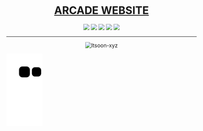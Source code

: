 # <div align="center"><a target="_blank" href="https://www.arcade-project.ml/">ARCADE WEBSITE</a></div>
<div align="center"><a target="_blank" href="https://github.com/Itsoon-xyz/ARCADE"><img src="https://img.shields.io/badge/ARCADE Repository-2b2b2b?style=for-the-badge&logo=Github&logoColor=white"></a> <a target="_blank" href="https://twitter.com/Itsoon_xyz"><img src="https://img.shields.io/badge/Twitter-1a8cd8?style=for-the-badge&logo=Twitter&logoColor=white"></a> <a target="_blank" href="https://discord.gg/ejJmR5Y9YC"><img src="https://img.shields.io/badge/Discord-0f1ba1?style=for-the-badge&logo=Discord&logoColor=white"></a> <img src="https://img.shields.io/badge/youtube-ff1a1a?style=for-the-badge&logo=youtube&logoColor=white"> <img src="https://komarev.com/ghpvc/?username=Itsoon-xyz&style=for-the-badge" /></div>

---


<p align="center"> <img src="https://github-readme-stats.vercel.app/api?username=Itsoon-xyz&show_icons=true&theme=tokyonight&bg_color=000000&title_color=8300FF&hide_border=true&border_radius=12&icon_color=8300FF&text_color=bdbdbd&text_bold=true" alt="Itsoon-xyz" />

![snake svg](https://github.com/Itsoon-xyz/Itsoon-xyz/blob/output/github-contribution-grid-snake.svg)
